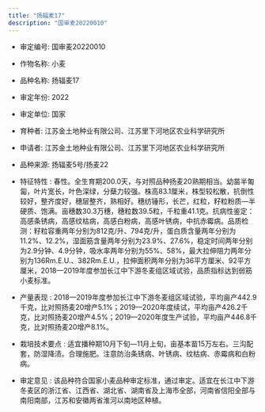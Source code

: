 ```yaml
---
title: "扬辐麦17"
description: "国审麦20220010"
---
```

* 审定编号:  国审麦20220010

*  作物名称:  小麦

*  品种名称:  扬辐麦17

*  审定年份:  2022

*  审定单位:  国家

* 育种者:  江苏金土地种业有限公司、江苏里下河地区农业科学研究所

*  申请者:  江苏金土地种业有限公司、江苏里下河地区农业科学研究所

*  品种来源:  扬辐麦5号/扬麦22

*  特征特性 : 
春性。全生育期200.0天，与对照品种扬麦20熟期相当。幼苗半匍匐，叶片宽长，叶色深绿，分蘖力较强。株高83.1厘米，株型较松散，抗倒性较好，整齐度好，穗层整齐，熟相好。穗纺锤形，长芒，红粒，籽粒粉质―半硬质、饱满。亩穗数30.3万穗，穗粒数39.5粒，千粒重41.1克。抗病性鉴定：高感条锈病，高感纹枯病，高感白粉病，高感叶锈病，中抗赤霉病。品质检测：籽粒容重两年分别为812克/升、794克/升，蛋白质含量两年分别为11.2%、12.2%，湿面筋含量两年分别为23.9%、27.6%，稳定时间两年分别为2.9分钟、4.9分钟，吸水率两年分别为55%、58%，最大拉伸阻力两年分别为136Rm.E.U.、382Rm.E.U.，拉伸面积两年分别为36平方厘米、92平方厘米，2018—2019年度参加长江中下游冬麦组区域试验，品质指标达到弱筋小麦标准。
 
*  产量表现 : 
2018—2019年度参加长江中下游冬麦组区域试验，平均亩产442.9千克，比对照扬麦20增产5.1%；2019—2020年度续试，平均亩产426.2千克，比对照扬麦20增产4.5%；2019—2020年度生产试验，平均亩产446.8千克，比对照扬麦20增产8.1%。

*  栽培技术要点 : 
适宜播种期10月下旬―11月上旬，亩基本苗15万左右。三沟配套，防湿降渍。合理施肥。注意防治条锈病、叶锈病、纹枯病、赤霉病和白粉病。

*  审定意见 : 
该品种符合国家小麦品种审定标准，通过审定。适宜在长江中下游冬麦区的浙江省、江西省、湖北省、湖南省及上海市全部，河南省信阳全部与南阳南部，江苏和安徽两省淮河以南地区种植。
